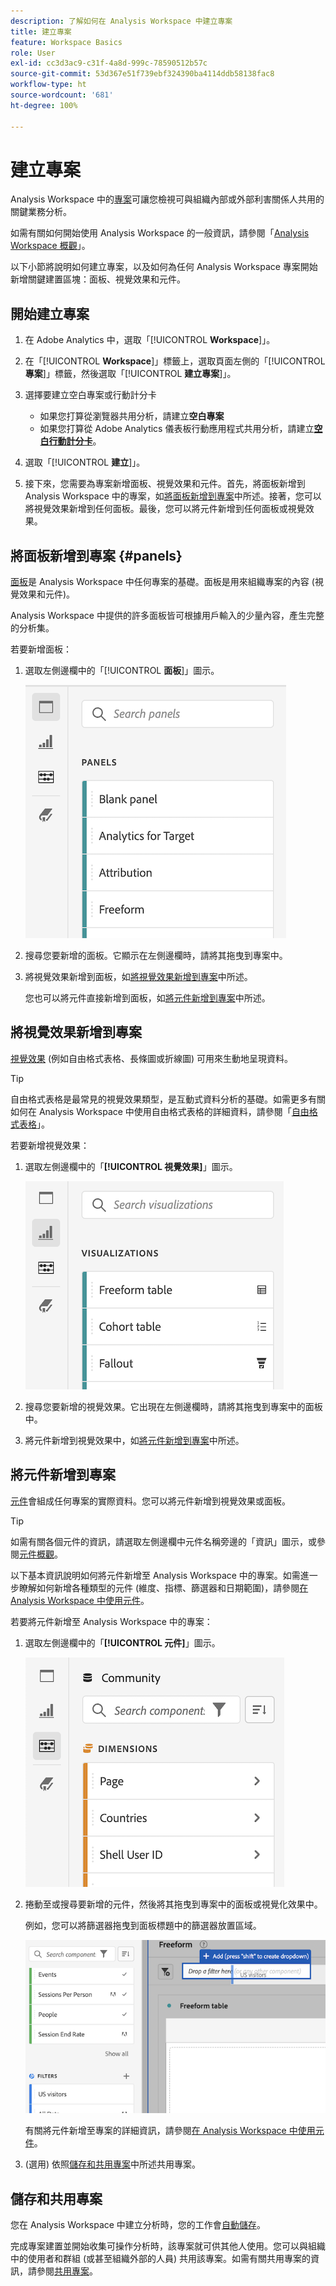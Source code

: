```yaml
---
description: 了解如何在 Analysis Workspace 中建立專案
title: 建立專案
feature: Workspace Basics
role: User
exl-id: cc3d3ac9-c31f-4a8d-999c-78590512b57c
source-git-commit: 53d367e51f739ebf324390ba4114ddb58138fac8
workflow-type: ht
source-wordcount: '681'
ht-degree: 100%

---
```


# 建立專案

Analysis Workspace 中的[專案](/help/analysis-workspace/build-workspace-project/freeform-overview.md)可讓您檢視可與組織內部或外部利害關係人共用的關鍵業務分析。

如需有關如何開始使用 Analysis Workspace 的一般資訊，請參閱「[Analysis Workspace 概觀](/help/analysis-workspace/home.md)」。

以下小節將說明如何建立專案，以及如何為任何 Analysis Workspace 專案開始新增關鍵建置區塊：面板、視覺效果和元件。

## 開始建立專案

1. 在 Adobe Analytics 中，選取「[!UICONTROL **Workspace**]」。

1. 在「[!UICONTROL **Workspace**]」標籤上，選取頁面左側的「[!UICONTROL **專案**]」標籤，然後選取「[!UICONTROL **建立專案**]」。

1. 選擇要建立空白專案或行動計分卡

   * 如果您打算從瀏覽器共用分析，請建立&#x200B;**空白專案**
   * 如果您打算從 Adobe Analytics 儀表板行動應用程式共用分析，請建立&#x200B;[**空白行動計分卡**](/help/mobile-app/curator.md)。

1. 選取「[!UICONTROL **建立**]」。

1. 接下來，您需要為專案新增面板、視覺效果和元件。首先，將面板新增到 Analysis Workspace 中的專案，如[將面板新增到專案](#add-panels-to-the-project)中所述。接著，您可以將視覺效果新增到任何面板。最後，您可以將元件新增到任何面板或視覺效果。

## 將面板新增到專案 {#panels}

[面板](/help/analysis-workspace/c-panels/panels.md)是 Analysis Workspace 中任何專案的基礎。面板是用來組織專案的內容 (視覺效果和元件)。

Analysis Workspace 中提供的許多面板皆可根據用戶輸入的少量內容，產生完整的分析集。

若要新增面板：

1. 選取左側邊欄中的「[!UICONTROL **面板**]」圖示。

   ![選取的「面板」圖示和可用面板清單。](assets/build-panels.png)

1. 搜尋您要新增的面板。它顯示在左側邊欄時，請將其拖曳到專案中。

1. 將視覺效果新增到面板，如[將視覺效果新增到專案](#add-visualizations-to-the-project)中所述。

   您也可以將元件直接新增到面板，如[將元件新增到專案](#add-components-to-the-project)中所述。

## 將視覺效果新增到專案

[視覺效果](/help/analysis-workspace/visualizations/freeform-analysis-visualizations.md) (例如自由格式表格、長條圖或折線圖) 可用來生動地呈現資料。

>[!TIP]
>
>自由格式表格是最常見的視覺效果類型，是互動式資料分析的基礎。如需更多有關如何在 Analysis Workspace 中使用自由格式表格的詳細資料，請參閱「[自由格式表格](/help/analysis-workspace/visualizations/freeform-table/freeform-table.md)」。

若要新增視覺效果：

1. 選取左側邊欄中的「**[!UICONTROL 視覺效果]**」圖示。

   ![選取的視覺效果圖示和可用的視覺效果清單。](assets/build-visualizations.png)

1. 搜尋您要新增的視覺效果。它出現在左側邊欄時，請將其拖曳到專案中的面板中。

1. 將元件新增到視覺效果中，如[將元件新增到專案](#add-components-to-the-project)中所述。

## 將元件新增到專案

[元件](/help/components/overview.md)會組成任何專案的實際資料。您可以將元件新增到視覺效果或面板。

>[!TIP]
>
>如需有關各個元件的資訊，請選取左側邊欄中元件名稱旁邊的「資訊」圖示，或參閱[元件概觀](/help/components/overview.md)。

以下基本資訊說明如何將元件新增至 Analysis Workspace 中的專案。如需進一步瞭解如何新增各種類型的元件 (維度、指標、篩選器和日期範圍)，請參閱[在 Analysis Workspace 中使用元件](/help/components/use-components-in-workspace.md)。

若要將元件新增至 Analysis Workspace 中的專案：

1. 選取左側邊欄中的「**[!UICONTROL 元件]**」圖示。

   ![選取的元件圖示和可用維度清單。](assets/build-components.png)

1. 捲動至或搜尋要新增的元件，然後將其拖曳到專案中的面板或視覺化效果中。

   例如，您可以將篩選器拖曳到面板標題中的篩選器放置區域。

   ![將篩選器放入放置區](assets/filter-dropzone.png)

   有關將元件新增至專案的詳細資訊，請參閱[在 Analysis Workspace 中使用元件](/help/components/use-components-in-workspace.md)。

1. (選用) 依照[儲存和共用專案](#save-and-share-the-project)中所述共用專案。

## 儲存和共用專案

您在 Analysis Workspace 中建立分析時，您的工作會[自動儲存](/help/analysis-workspace/build-workspace-project/save-projects.md)。

完成專案建置並開始收集可操作分析時，該專案就可供其他人使用。您可以與組織中的使用者和群組 (或甚至組織外部的人員) 共用該專案。如需有關共用專案的資訊，請參閱[共用專案](/help/analysis-workspace/curate-share/share-projects.md)。

